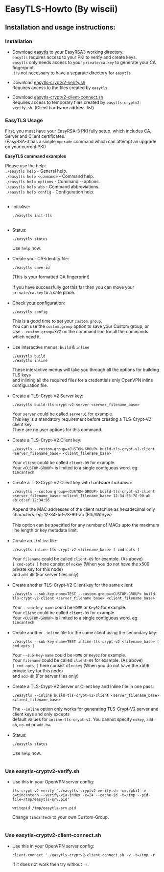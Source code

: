 # EasyTLS-Howto (By wiscii)

## Installation and usage instructions:

### Installation

* Download [easytls](https://github.com/TinCanTech/easy-tls/blob/master/easytls) to your EasyRSA3 working directory.<br>
 `easytls` requires access to your PKI to verify and create keys.<br>
 `easytls` only needs access to your `private/ca.key` to generate your CA fingerprint.<br>
 It is not necessary to have a separate directory for `easytls`<br>

* Download [easytls-cryptv2-verify.sh](https://github.com/TinCanTech/easy-tls/blob/master/easytls-cryptv2-verify.sh)<br>
  Requires access to the files created by `easytls`.<br>

* Download [easytls-cryptv2-client-connect.sh](https://github.com/TinCanTech/easy-tls/blob/master/easytls-cryptv2-client-connect.sh)<br>
  Requires access to temporary files created by `easytls-cryptv2-verify.sh`. (Client hardware address list)<br>

### EasyTLS Usage

First, you must have your EasyRSA-3 PKI fully setup, which includes CA, Server and Client certificates.<br>
(EasyRSA-3 has a simple `upgrade` command which can attempt an upgrade on your current PKI)

**EasyTLS command examples**

Please use the help:<br>
  `./easytls help` - General help.<br>
  `./easytls help <command>` - Command help.<br>
  `./easytls help options` - Command --options.<br>
  `./easytls help abb` - Command abbreviations.<br>
  `./easytls help config` - Configuration help.<br>
  <br>
* Initialise:
  ```
  ./easytls init-tls
  ```
  <br>
* Status:
  ```
  ./easytls status
  ```
  Use `help` now.<br>
  <br>
* Create your CA-Identity file:
  ```
  ./easytls save-id
  ```
  (This is your formatted CA fingerprint)<br>
  <br>
  If you have successfully got this far then you can move your `private/ca.key` to a safe place. <br>
  <br>
* Check your configuration:
  ```
  ./easytls config
  ```
  This is a good time to set your `custom.group`.<br>
  You can use the `custom.group` option to save your Custom group, or<br>
  Use `--custom-group=XYZ` on the command line for all the commands which need it.<br>
  <br>
* Use interactive menus: `build` & `inline`
  ```
  ./easytls build
  ./easytls inline
  ```
  These interactive menus will take you through all the options for building TLS keys<br>
  and inlining all the required files for a credentials only OpenVPN inline configuration file.<br>
  <br>
* Create a TLS-Crypt-V2 Server key:
  ```
  ./easytls build-tls-crypt-v2-server <server_filename_base>
  ```
  Your `server` could be called `server01` for example.<br>
  This key is a mandatory requirement before creating a TLS-Crypt-V2 client key.<br>
  There are no user options for this command.<br>
  <br>
* Create a TLS-Crypt-V2 Client key:
  ```
  ./easytls --custom-group=<CUSTOM-GROUP> build-tls-crypt-v2-client <server_filename_base> <client_filename_base>
  ```
  Your `client` could be called `client-09` for example.<br>
  Your `<CUSTOM-GROUP>` is limited to a single contiguous word. eg: `tincantech`<br>
  <br>
* Create a TLS-Crypt-V2 Client key with hardware _lockdown_:
  ```
  ./easytls --custom-group=<CUSTOM-GROUP> build-tls-crypt-v2-client <server_filename_base> <client_filename_base> 12-34-56-78-90-ab ab:cd:ef:12:34:56
  ```
  Append the MAC addresses of the client machine as hexadecimal only characters. eg: 12-34-56-78-90-ab (Eth/Wifi/yw) <br>
  <br>
  This option can be specified for any number of MACs upto the maximum line length or key metadata limit.<br>
  <br>
* Create an `.inline` file:
  ```
  ./easytls inline-tls-crypt-v2 <filename_base> [ cmd-opts ]
  ```
  Your `filename` could be called `client-09` for example. (As above) <br>
  `[ cmd-opts ]` here consist of `nokey` (When you do not have the x509 private key for this node)<br>
  and `add-dh` (For server files only) <br>
  <br>
* Create another TLS-Crypt-V2 Client key for the same client:
  ```
  ./easytls --sub-key-name=TEST --custom-group=<CUSTOM-GROUP> build-tls-crypt-v2-client <server_filename_base> <client_filename_base>
  ```
  Your `--sub-key-name` could be `HOME` or `Key02` for example.<br>
  Your `client` could be called `client-09` for example.<br>
  Your `<CUSTOM-GROUP>` is limited to a single contiguous word. eg: `tincantech`<br>
  <br>
* Create another `.inline` file for the same client using the secondary key:
  ```
  ./easytls --sub-key-name=TEST inline-tls-crypt-v2 <filename_base> [ cmd-opts ]
  ```
  Your `--sub-key-name` could be `HOME` or `Key02` for example.<br>
  Your `filename` could be called `client-09` for example. (As above) <br>
  `[ cmd-opts ]` here consist of `nokey` (When you do not have the x509 private key for this node)<br>
  and `add-dh` (For server files only) <br>
  <br>
* Create a TLS-Crypt-V2 Server or Client key and Inline file in one pass:
  ```
  ./easytls --inline build-tls-crypt-v2-client <server_filename_base> <client_filename_base>
  ```
  The `--inline` option only works for generating TLS-Crypt-V2 server and client keys and only excepts<br>
  default values for `inline-tls-crypt-v2`. You cannot specify `nokey`, `add-dh`, `no-md` or `add-hw`.<br>
  <br>
* Status:
  ```
  ./easytls status
  ```
  Use `help` now.<br>
  <br>

### Use easytls-cryptv2-verify.sh

* Use this in your OpenVPN server config: <br>
  ```
  tls-crypt-v2-verify './easytls-cryptv2-verify.sh -c=./pki1 -v -g=tincantech --verify-via-index -x=24 --cache-id -t=/tmp --pid-file=/tmp/easytls-srv.pid'

  writepid /tmp/easytls-srv.pid
  ```
  Change `tincantech` to your own Custom-Group.<br>
  <br>

### Use easytls-cryptv2-client-connect.sh

* Use this in your OpenVPN server config: <br>
  ```
  client-connect './easytls-cryptv2-client-connect.sh -v -t=/tmp -r'
  ```
  If it does not work then try without `-r`. <br>



